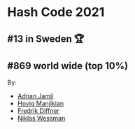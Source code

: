 # Hash Code 2021
## \#13 in Sweden  :trophy:
## \#869 world wide (top 10%)

By:
* [Adnan Jamil](https://github.com/adnanjam)
* [Hovig Manjikian](https://github.com/manjikian)
* [Fredrik Diffner](https://github.com/diffner)
* [Niklas Wessman](https://github.com/nwessman)

